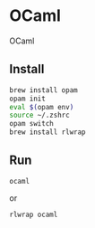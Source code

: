 # OCaml
OCaml


## Install
```sh
brew install opam
opam init
eval $(opam env)
source ~/.zshrc
opam switch
brew install rlwrap
```

## Run
```
ocaml
```
or
```
rlwrap ocaml
```
